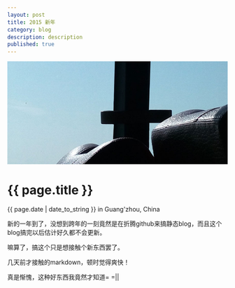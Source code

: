 ```yaml
---
layout: post
title: 2015 新年
category: blog
description: description
published: true
---
```


<img class="full-width to-top" src="/images/2015-01-01.jpg">

{{ page.title }}
===
{{ page.date | date_to_string }} in Guang'zhou, China


新的一年到了，没想到跨年的一刻竟然是在折腾github来搞静态blog，而且这个blog搞完以后估计好久都不会更新。


嘛算了，搞这个只是想接触个新东西罢了。

几天前才接触的markdown，顿时觉得爽快！

真是惭愧，这种好东西我竟然才知道= =||